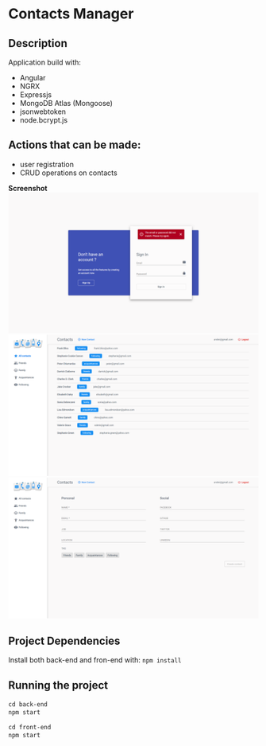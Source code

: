 # Contacts Manager

## Description
Application build with:
* Angular
* NGRX
* Expressjs
* MongoDB Atlas (Mongoose)
* jsonwebtoken
* node.bcrypt.js

## Actions that can be made:
* user registration
* CRUD operations on contacts

__Screenshot__
![alt text](https://raw.githubusercontent.com/AndreiGolopenta/contacts-manager/master/front-end/src/assets/screenshots/0.png)
![alt text](https://raw.githubusercontent.com/AndreiGolopenta/contacts-manager/master/front-end/src/assets/screenshots/1.png)
![alt text](https://raw.githubusercontent.com/AndreiGolopenta/contacts-manager/master/front-end/src/assets/screenshots/2.png)


## Project Dependencies
Install both back-end and fron-end with:
`npm install`

## Running the project
```cli
cd back-end
npm start
```
```cli
cd front-end
npm start
```